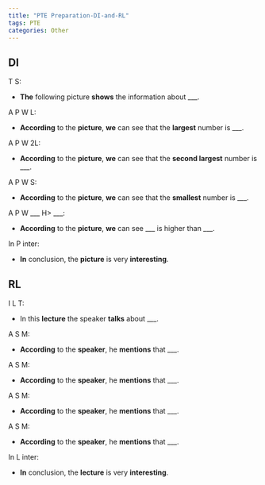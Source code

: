```yaml
---
title: "PTE Preparation-DI-and-RL"
tags: PTE
categories: Other
---
```


## DI

T S:
 - **The** following picture **shows** the information about ___.

A P W L:            
 - **According** to the **picture**, **we** can see that the **largest** number is ___.

A P W 2L:           
 - **According** to the **picture**, **we** can see that the **second largest** number is ___.

A P W S:            
 - **According** to the **picture**, **we** can see that the **smallest** number is ___.

A P W ___ H> ___:   
 - **According** to the **picture**, **we** can see ___ is higher than ___.

In P inter:         
 - **In** conclusion, the **picture** is very **interesting**.


## RL

I L T:              
 - In this **lecture** the speaker **talks** about ___.

A S M:              
 - **According** to the **speaker**, he **mentions** that ___.

A S M:              
 - **According** to the **speaker**, he **mentions** that ___.

A S M:              
 - **According** to the **speaker**, he **mentions** that ___.

A S M:              
 - **According** to the **speaker**, he **mentions** that ___.

In L inter:         
 - **In** conclusion, the **lecture** is very **interesting**.
